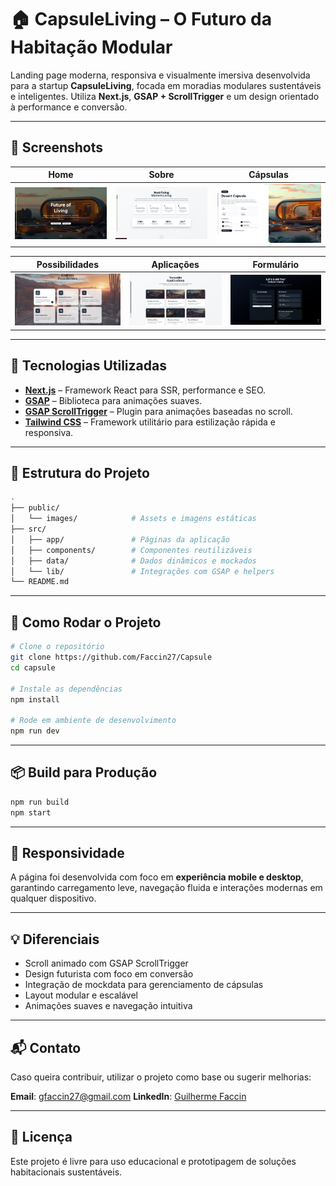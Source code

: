 # 🏠 CapsuleLiving – O Futuro da Habitação Modular

Landing page moderna, responsiva e visualmente imersiva desenvolvida para a startup **CapsuleLiving**, focada em moradias modulares sustentáveis e inteligentes. Utiliza **Next.js**, **GSAP + ScrollTrigger** e um design orientado à performance e conversão.

---

## 📸 Screenshots

| Home | Sobre | Cápsulas |
|------|---------------------|------------|
| ![Home](/public/images/screenshot1.png) | ![Capsules](/public/images/screenshot2.png) | ![Aplicações](/public/images/screenshot3.png) |

| Possibilidades | Aplicações | Formulário |
|----------------|------------------------|----------------|
| ![Estilo](/public/images/screenshot4.png) | ![Contato](/public/images/screenshot5.png) | ![Mobile](/public/images/screenshot6.png) |

---

## 🚀 Tecnologias Utilizadas

- **[Next.js](https://nextjs.org/)** – Framework React para SSR, performance e SEO.
- **[GSAP](https://greensock.com/gsap/)** – Biblioteca para animações suaves.
- **[GSAP ScrollTrigger](https://greensock.com/scrolltrigger/)** – Plugin para animações baseadas no scroll.
- **[Tailwind CSS](https://tailwindcss.com/)** – Framework utilitário para estilização rápida e responsiva.

---

## 📂 Estrutura do Projeto

```bash
.
├── public/
│   └── images/            # Assets e imagens estáticas
├── src/
│   ├── app/               # Páginas da aplicação
│   ├── components/        # Componentes reutilizáveis
│   ├── data/              # Dados dinâmicos e mockados
│   └── lib/               # Integrações com GSAP e helpers
└── README.md
````

---

## 🧪 Como Rodar o Projeto

```bash
# Clone o repositório
git clone https://github.com/Faccin27/Capsule
cd capsule

# Instale as dependências
npm install

# Rode em ambiente de desenvolvimento
npm run dev
```

---

## 📦 Build para Produção

```bash
npm run build
npm start
```

---

## 📱 Responsividade

A página foi desenvolvida com foco em **experiência mobile e desktop**, garantindo carregamento leve, navegação fluida e interações modernas em qualquer dispositivo.

---

## 💡 Diferenciais

* Scroll animado com GSAP ScrollTrigger
* Design futurista com foco em conversão
* Integração de mockdata para gerenciamento de cápsulas
* Layout modular e escalável
* Animações suaves e navegação intuitiva

---

## 📬 Contato

Caso queira contribuir, utilizar o projeto como base ou sugerir melhorias:

**Email**: [gfaccin27@gmail.com](mailto:gfaccin27@gmail.com)
**LinkedIn**: [Guilherme Faccin](https://linkedin.com/in/guilherme-faccin)

---

## 🧾 Licença

Este projeto é livre para uso educacional e prototipagem de soluções habitacionais sustentáveis.